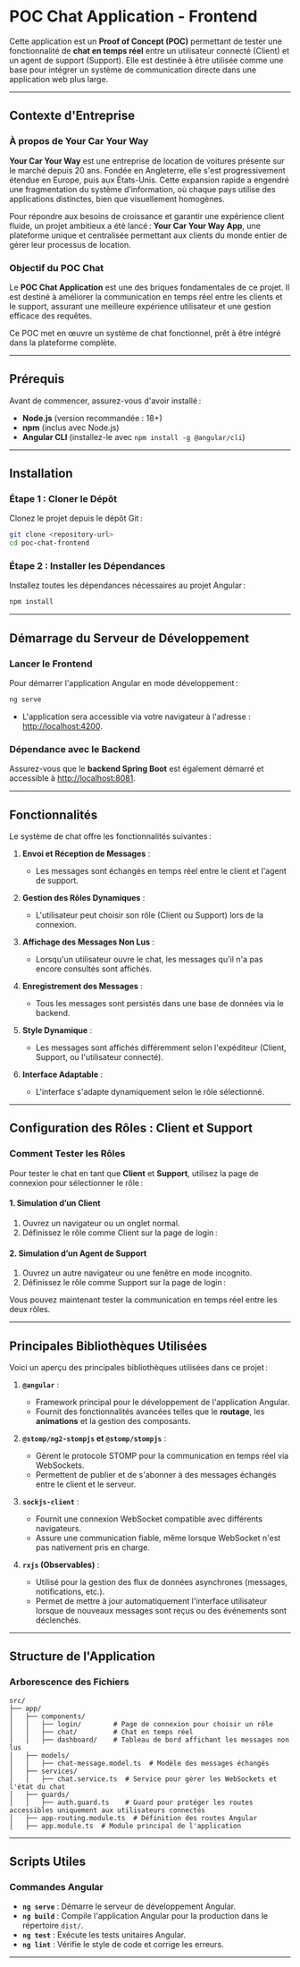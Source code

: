 # POC Chat Application - Frontend

Cette application est un **Proof of Concept (POC)** permettant de tester une fonctionnalité de **chat en temps réel** entre un utilisateur connecté (Client) et un agent de support (Support). Elle est destinée à être utilisée comme une base pour intégrer un système de communication directe dans une application web plus large.

---

## **Contexte d'Entreprise**

### **À propos de Your Car Your Way**

**Your Car Your Way** est une entreprise de location de voitures présente sur le marché depuis 20 ans. Fondée en Angleterre, elle s'est progressivement étendue en Europe, puis aux États-Unis. Cette expansion rapide a engendré une fragmentation du système d’information, où chaque pays utilise des applications distinctes, bien que visuellement homogènes.

Pour répondre aux besoins de croissance et garantir une expérience client fluide, un projet ambitieux a été lancé : **Your Car Your Way App**, une plateforme unique et centralisée permettant aux clients du monde entier de gérer leur processus de location.

### **Objectif du POC Chat**

Le **POC Chat Application** est une des briques fondamentales de ce projet. Il est destiné à améliorer la communication en temps réel entre les clients et le support, assurant une meilleure expérience utilisateur et une gestion efficace des requêtes.

Ce POC met en œuvre un système de chat fonctionnel, prêt à être intégré dans la plateforme complète.

---

## **Prérequis**

Avant de commencer, assurez-vous d'avoir installé :

- **Node.js** (version recommandée : 18+)
- **npm** (inclus avec Node.js)
- **Angular CLI** (installez-le avec `npm install -g @angular/cli`)

---

## **Installation**

### Étape 1 : Cloner le Dépôt

Clonez le projet depuis le dépôt Git :

```bash
git clone <repository-url>
cd poc-chat-frontend
```

### Étape 2 : Installer les Dépendances

Installez toutes les dépendances nécessaires au projet Angular :

```bash
npm install
```

---

## **Démarrage du Serveur de Développement**

### Lancer le Frontend

Pour démarrer l'application Angular en mode développement :

```bash
ng serve
```

- L'application sera accessible via votre navigateur à l'adresse : [http://localhost:4200](http://localhost:4200).

### Dépendance avec le Backend

Assurez-vous que le **backend Spring Boot** est également démarré et accessible à [http://localhost:8081](http://localhost:8081).

---

## **Fonctionnalités**

Le système de chat offre les fonctionnalités suivantes :

1. **Envoi et Réception de Messages** :
   - Les messages sont échangés en temps réel entre le client et l'agent de support.
   
2. **Gestion des Rôles Dynamiques** :
   - L'utilisateur peut choisir son rôle (Client ou Support) lors de la connexion.

3. **Affichage des Messages Non Lus** :
   - Lorsqu'un utilisateur ouvre le chat, les messages qu'il n'a pas encore consultés sont affichés.

4. **Enregistrement des Messages** :
   - Tous les messages sont persistés dans une base de données via le backend.

5. **Style Dynamique** :
   - Les messages sont affichés différemment selon l'expéditeur (Client, Support, ou l'utilisateur connecté).

6. **Interface Adaptable** :
   - L'interface s'adapte dynamiquement selon le rôle sélectionné.

---

## **Configuration des Rôles : Client et Support**

### Comment Tester les Rôles

Pour tester le chat en tant que **Client** et **Support**, utilisez la page de connexion pour sélectionner le rôle :

#### 1. Simulation d’un Client
1. Ouvrez un navigateur ou un onglet normal.
2. Définissez le rôle comme Client sur la page de login :
  

#### 2. Simulation d’un Agent de Support
1. Ouvrez un autre navigateur ou une fenêtre en mode incognito.
2. Définissez le rôle comme Support sur la page de login :
   

Vous pouvez maintenant tester la communication en temps réel entre les deux rôles.

---

## **Principales Bibliothèques Utilisées**

Voici un aperçu des principales bibliothèques utilisées dans ce projet :

1. **`@angular`** :
   - Framework principal pour le développement de l'application Angular.
   - Fournit des fonctionnalités avancées telles que le **routage**, les **animations** et la gestion des composants.

2. **`@stomp/ng2-stompjs` et `@stomp/stompjs`** :
   - Gèrent le protocole STOMP pour la communication en temps réel via WebSockets.
   - Permettent de publier et de s'abonner à des messages échangés entre le client et le serveur.

3. **`sockjs-client`** :
   - Fournit une connexion WebSocket compatible avec différents navigateurs.
   - Assure une communication fiable, même lorsque WebSocket n'est pas nativement pris en charge.

4. **`rxjs` (Observables)** :
   - Utilisé pour la gestion des flux de données asynchrones (messages, notifications, etc.).
   - Permet de mettre à jour automatiquement l'interface utilisateur lorsque de nouveaux messages sont reçus ou des événements sont déclenchés.

---

## **Structure de l'Application**

### Arborescence des Fichiers

```plaintext
src/
├── app/
│   ├── components/
│   │   ├── login/        # Page de connexion pour choisir un rôle
│   │   ├── chat/         # Chat en temps réel
│   │   ├── dashboard/    # Tableau de bord affichant les messages non lus
│   ├── models/
│   │   ├── chat-message.model.ts  # Modèle des messages échangés
│   ├── services/
│   │   ├── chat.service.ts  # Service pour gérer les WebSockets et l'état du chat
│   ├── guards/
│   │   ├── auth.guard.ts    # Guard pour protéger les routes accessibles uniquement aux utilisateurs connectés
│   ├── app-routing.module.ts  # Définition des routes Angular
│   ├── app.module.ts  # Module principal de l'application
```

---

## **Scripts Utiles**

### Commandes Angular

- **`ng serve`** : Démarre le serveur de développement Angular.
- **`ng build`** : Compile l'application Angular pour la production dans le répertoire `dist/`.
- **`ng test`** : Exécute les tests unitaires Angular.
- **`ng lint`** : Vérifie le style de code et corrige les erreurs.

---


